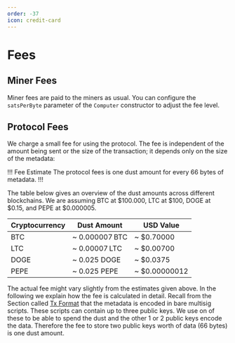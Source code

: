 ```yaml
---
order: -37
icon: credit-card
---
```


# Fees

## Miner Fees

Miner fees are paid to the miners as usual. You can configure the `satsPerByte` parameter of the `Computer` constructor to adjust the fee level.

## Protocol Fees

We charge a small fee for using the protocol. The fee is independent of the amount being sent or the size of the transaction; it depends only on the size of the metadata:

!!! Fee Estimate
The protocol fees is one dust amount for every 66 bytes of metadata.
!!!

The table below gives an overview of the dust amounts across different blockchains. We are assuming BTC at $100.000, LTC at $100, DOGE at $0.15, and PEPE at $0.000005.

| Cryptocurrency | Dust Amount    | USD Value     |
| -------------- | -------------- | ------------- |
| BTC            | ~ 0.000007 BTC | ~ $0.70000    |
| LTC            | ~ 0.00007 LTC  | ~ $0.00700    |
| DOGE           | ~ 0.025 DOGE   | ~ $0.0375     |
| PEPE           | ~ 0.025 PEPE   | ~ $0.00000012 |

The actual fee might vary slightly from the estimates given above. In the following we explain how the fee is calculated in detail. Recall from the Section called [Tx Format](./format.md) that the metadata is encoded in bare multisig scripts. These scripts can contain up to three public keys. We use on of these to be able to spend the dust and the other 1 or 2 public keys encode the data. Therefore the fee to store two public keys worth of data (66 bytes) is one dust amount.

